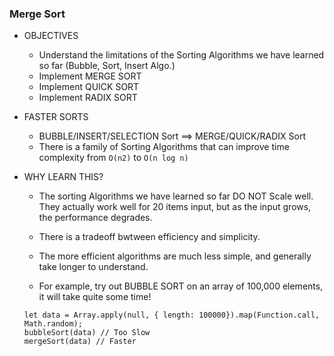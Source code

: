 ### Merge Sort

- OBJECTIVES

  - Understand the limitations of the Sorting Algorithms we have learned so far (Bubble, Sort, Insert Algo.)
  - Implement MERGE SORT
  - Implement QUICK SORT
  - Implement RADIX SORT

- FASTER SORTS

  - BUBBLE/INSERT/SELECTION Sort ==> MERGE/QUICK/RADIX Sort
  - There is a family of Sorting Algorithms that can improve time complexity from `O(n2)` to `O(n log n)`

- WHY LEARN THIS?

  - The sorting Algorithms we have learned so far DO NOT Scale well. They actually work
    well for 20 items input, but as the input grows, the performance degrades.
  - There is a tradeoff bwtween efficiency and simplicity.
  - The more efficient algorithms are much less simple, and generally take longer to understand.

  - For example, try out BUBBLE SORT on an array of 100,000 elements, it will take quite some time!

  ```
  let data = Array.apply(null, { length: 100000}).map(Function.call, Math.random);
  bubbleSort(data) // Too Slow
  mergeSort(data) // Faster
  ```
